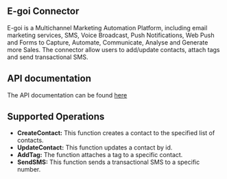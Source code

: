 ﻿## E-goi Connector
E-goi is a Multichannel Marketing Automation Platform, including email marketing services, SMS, Voice Broadcast, Push Notifications, Web Push and Forms to Capture, Automate, Communicate, Analyse and Generate more Sales. The connector allow users to add/update contacts, attach tags and send transactional SMS.


## API documentation
The API documentation can be found [here](https://developers.e-goi.com/api/v3)


## Supported Operations

 - **CreateContact:** This function creates a contact to  the specified list of contacts.
 - **UpdateContact:** This function updates a contact by id.
 - **AddTag:** The function attaches a tag to a specific contact.
 - **SendSMS:** This function sends a transactional SMS to a specific number.

